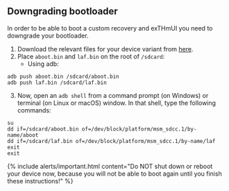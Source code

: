## Downgrading bootloader
In order to be able to boot a custom recovery and exTHmUI you need to downgrade your bootloader.

1. Download the relevant files for your device variant from [here](https://androidfilehost.com/?w=files&flid=298128).
2. Place `aboot.bin` and `laf.bin` on the root of `/sdcard`:
   * Using adb:
```
adb push aboot.bin /sdcard/aboot.bin
adb push laf.bin /sdcard/laf.bin
```
3. Now, open an `adb shell` from a command prompt (on Windows) or terminal (on Linux or macOS) window. In that shell, type the following commands:
```
su
dd if=/sdcard/aboot.bin of=/dev/block/platform/msm_sdcc.1/by-name/aboot
dd if=/sdcard/laf.bin of=/dev/block/platform/msm_sdcc.1/by-name/laf
exit
exit
```
{% include alerts/important.html content="Do NOT shut down or reboot your device now, because you will not be able to boot again until you finish these instructions!" %}
